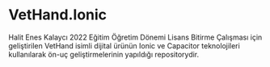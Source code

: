 # VetHand.Ionic

Halit Enes Kalaycı 
2022 Eğitim Öğretim Dönemi
Lisans Bitirme Çalışması için geliştirilen VetHand isimli dijital ürünün Ionic ve Capacitor teknolojileri kullanılarak ön-uç geliştirmelerinin yapıldığı repositorydir.
